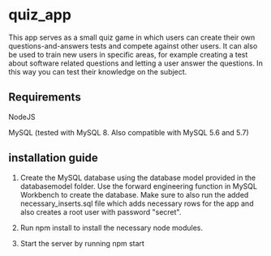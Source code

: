 # quiz_app

This app serves as a small quiz game in which users can create their own questions-and-answers tests and compete against other users.
It can also be used to train new users in specific areas, for example creating a test about software related questions and letting a user answer the questions. In this way you can test their knowledge on the subject.

## Requirements
NodeJS

MySQL (tested with MySQL 8. Also compatible with MySQL 5.6 and 5.7)

## installation guide

1. Create the MySQL database using the database model provided in the databasemodel folder. Use the forward engineering function in MySQL Workbench to create the database. Make sure to also run the added necessary_inserts.sql file which adds necessary rows for the app and also creates a root user with password "secret".

2. Run npm install to install the necessary node modules.

3. Start the server by running npm start
